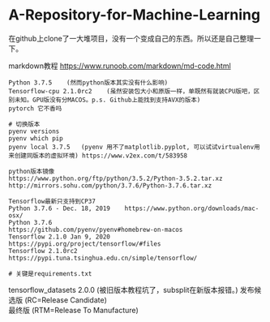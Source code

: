 # A-Repository-for-Machine-Learning

在github上clone了一大堆项目，没有一个变成自己的东西。所以还是自己整理一下。

markdown教程 https://www.runoob.com/markdown/md-code.html
```
Python 3.7.5    (然而python版本其实没有什么影响)
Tensorflow-cpu 2.1.0rc2    (虽然安装包大小和原版一样，单既然有就装CPU版吧，区别未知。GPU版没有分MACOS。p.s. Github上能找到支持AVX的版本)
pytorch 它不香吗

# 切换版本 
pyenv versions
pyenv which pip
pyenv local 3.7.5   (pyenv 用不了matplotlib.pyplot, 可以试试virtualenv用来创建同版本的虚拟环境) https://www.v2ex.com/t/583958

python版本镜像
https://www.python.org/ftp/python/3.5.2/Python-3.5.2.tar.xz
http://mirrors.sohu.com/python/3.7.6/Python-3.7.6.tar.xz

Tensorflow最新只支持到CP37  
Python 3.7.6 - Dec. 18, 2019    https://www.python.org/downloads/mac-osx/
Python 3.7.6                    https://github.com/pyenv/pyenv#homebrew-on-macos
Tensorflow 2.1.0 Jan 9, 2020 https://pypi.org/project/tensorflow/#files
Tensorflow 2.1.0rc2 https://pypi.tuna.tsinghua.edu.cn/simple/tensorflow/

# 关键是requirements.txt

```
tensorflow_datasets 2.0.0 (被旧版本教程坑了，subsplit在新版本报错。)
发布候选版 (RC=Release Candidate)  
最终版 (RTM=Release To Manufacture)


